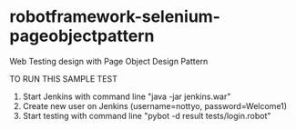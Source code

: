 # robotframework-selenium-pageobjectpattern
Web Testing design with Page Object Design Pattern

TO RUN THIS SAMPLE TEST

1. Start Jenkins with command line "java -jar jenkins.war"
2. Create new user on Jenkins (username=nottyo, password=Welcome1)
3. Start testing with command line "pybot -d result tests/login.robot"
